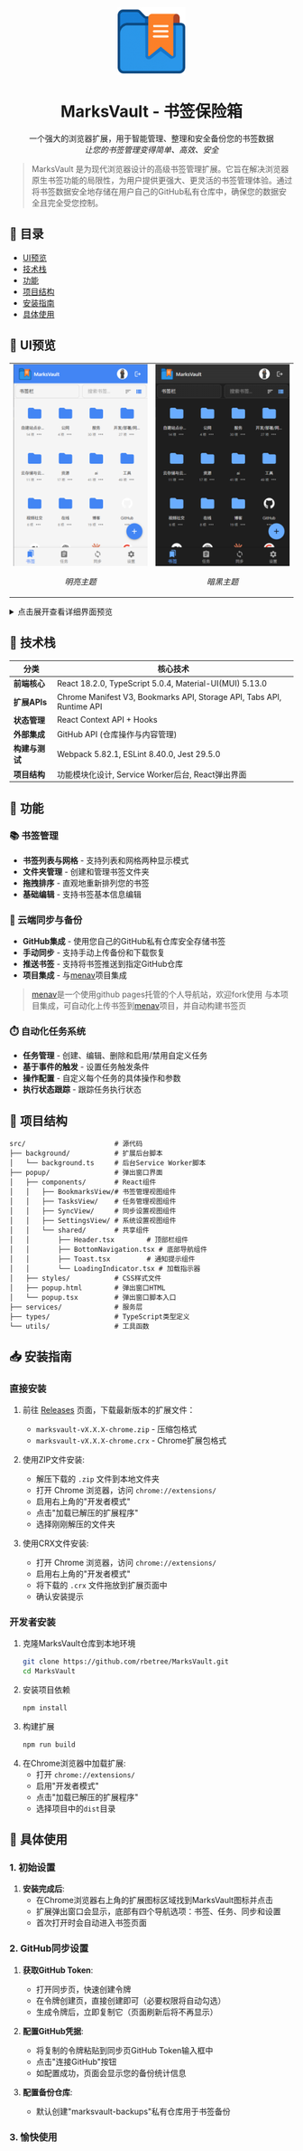 <div align="center">
  <img src="assets/images/logo.png" alt="MarksVault" width="120">
  <h1>MarksVault - 书签保险箱</h1>
  <p>
    一个强大的浏览器扩展，用于智能管理、整理和安全备份您的书签数据
    <br />
    <i>让您的书签管理变得简单、高效、安全</i>
  </p>
</div>


>MarksVault 是为现代浏览器设计的高级书签管理扩展。它旨在解决浏览器原生书签功能的局限性，为用户提供更强大、更灵活的书签管理体验。通过将书签数据安全地存储在用户自己的GitHub私有仓库中，确保您的数据安全且完全受您控制。

## 📑 目录

- [UI预览](#-ui预览)
- [技术栈](#-技术栈)
- [功能](#-功能)
- [项目结构](#-项目结构)
- [安装指南](#-安装指南)
- [具体使用](#-具体使用)

## 👀 UI预览

<div align="center">
  <table>
    <tr>
      <td align="center">
        <img src="assets/images/screenshots/theme-light.png" alt="明亮主题界面" width="250">
        <p><i>明亮主题</i></p>
      </td>
      <td align="center">
        <img src="assets/images/screenshots/theme-dark.png" alt="暗黑主题界面" width="250">
        <p><i>暗黑主题</i></p>
      </td>
    </tr>
  </table>
</div>

<details>
<summary>点击展开查看详细界面预览</summary>

### 书签界面
<div align="center">
  <table>
    <tr>
      <td align="center">
        <img src="assets/images/screenshots/bookmarks-view-1.png" alt="书签列表视图" width="250">
        <p><i>列表视图</i></p>
      </td>
      <td align="center">
        <img src="assets/images/screenshots/bookmarks-view-2.png" alt="书签网格视图" width="250">
        <p><i>网格视图</i></p>
      </td>
      <td align="center">
        <img src="assets/images/screenshots/bookmarks-view-3.png" alt="书签搜索" width="250">
        <p><i>书签搜索</i></p>
      </td>
    </tr>
  </table>
</div>

### 任务界面
<div align="center">
  <table>
    <tr>
      <td align="center">
        <img src="assets/images/screenshots/tasks-view-1.png" alt="任务卡片列表" width="250">
        <p><i>任务卡片列表</i></p>
      </td>
      <td align="center">
        <img src="assets/images/screenshots/tasks-view-2.png" alt="任务卡片展开" width="250">
        <p><i>任务卡片展开</i></p>
      </td>
      <td align="center">
        <img src="assets/images/screenshots/tasks-view-3.png" alt="任务创建" width="250">
        <p><i>任务创建</i></p>
      </td>
    </tr>
  </table>
</div>

### 同步界面
<div align="center">
  <table>
    <tr>
      <td align="center">
        <img src="assets/images/screenshots/sync-view-1.png" alt="GitHub连接" width="250">
        <p><i>GitHub连接</i></p>
      </td>
      <td align="center">
        <img src="assets/images/screenshots/sync-view-2.png" alt="备份统计" width="250">
        <p><i>连接后备份统计</i></p>
      </td>
      <td align="center">
        <img src="assets/images/screenshots/sync-view-3.png" alt="下载恢复" width="250">
        <p><i>下载恢复</i></p>
      </td>
    </tr>
  </table>
</div>

### 系统界面
<div align="center">
  <table>
    <tr>
      <td align="center">
        <img src="assets/images/screenshots/settings-view-1.png" alt="一般设置" width="250">
        <p><i>外观设置</i></p>
      </td>
      <td align="center">
        <img src="assets/images/screenshots/settings-view-2.png" alt="高级设置" width="250">
        <p><i>高级设置</i></p>
      </td>
      <td align="center">
        <img src="assets/images/screenshots/settings-view-3.png" alt="关于信息" width="250">
        <p><i>关于信息</i></p>
      </td>
    </tr>
  </table>
</div>
</details>

## 🔧 技术栈

| 分类 | 核心技术 |
|------|---------|
| **前端核心** | React 18.2.0, TypeScript 5.0.4, Material-UI(MUI) 5.13.0 |
| **扩展APIs** | Chrome Manifest V3, Bookmarks API, Storage API, Tabs API, Runtime API |
| **状态管理** | React Context API + Hooks |
| **外部集成** | GitHub API (仓库操作与内容管理) |
| **构建与测试** | Webpack 5.82.1, ESLint 8.40.0, Jest 29.5.0 |
| **项目结构** | 功能模块化设计, Service Worker后台, React弹出界面 |

## 🚀 功能

### 📚 书签管理
- **书签列表与网格** - 支持列表和网格两种显示模式
- **文件夹管理** - 创建和管理书签文件夹
- **拖拽排序** - 直观地重新排列您的书签
- **基础编辑** - 支持书签基本信息编辑

### 🔄 云端同步与备份
- **GitHub集成** - 使用您自己的GitHub私有仓库安全存储书签
- **手动同步** - 支持手动上传备份和下载恢复
- **推送书签** - 支持将书签推送到指定GitHub仓库
- **项目集成** - 与[menav](https://github.com/rbetree/menav)项目集成

>[menav](https://github.com/rbetree/menav)是一个使用github pages托管的个人导航站，欢迎fork使用
>与本项目集成，可自动化上传书签到[menav](https://github.com/rbetree/menav)项目，并自动构建书签页

### ⏱️ 自动化任务系统
- **任务管理** - 创建、编辑、删除和启用/禁用自定义任务
- **基于事件的触发** - 设置任务触发条件
- **操作配置** - 自定义每个任务的具体操作和参数
- **执行状态跟踪** - 跟踪任务执行状态

## 📁 项目结构

```
src/                      # 源代码
├── background/           # 扩展后台脚本
│   └── background.ts     # 后台Service Worker脚本
├── popup/                # 弹出窗口界面
│   ├── components/       # React组件
│   │   ├── BookmarksView/# 书签管理视图组件
│   │   ├── TasksView/    # 任务管理视图组件
│   │   ├── SyncView/     # 同步设置视图组件
│   │   ├── SettingsView/ # 系统设置视图组件
│   │   └── shared/       # 共享组件
│   │       ├── Header.tsx        # 顶部栏组件
│   │       ├── BottomNavigation.tsx # 底部导航组件
│   │       ├── Toast.tsx         # 通知提示组件
│   │       └── LoadingIndicator.tsx # 加载指示器
│   ├── styles/           # CSS样式文件
│   ├── popup.html        # 弹出窗口HTML
│   └── popup.tsx         # 弹出窗口脚本入口
├── services/             # 服务层
├── types/                # TypeScript类型定义
└── utils/                # 工具函数
```

## 📥 安装指南

### 直接安装
1. 前往 [Releases](https://github.com/rbetree/MarksVault/releases) 页面，下载最新版本的扩展文件：
   - `marksvault-vX.X.X-chrome.zip` - 压缩包格式
   - `marksvault-vX.X.X-chrome.crx` - Chrome扩展包格式

2. 使用ZIP文件安装:
   - 解压下载的 `.zip` 文件到本地文件夹
   - 打开 Chrome 浏览器，访问 `chrome://extensions/`
   - 启用右上角的"开发者模式"
   - 点击"加载已解压的扩展程序"
   - 选择刚刚解压的文件夹

3. 使用CRX文件安装:
   - 打开 Chrome 浏览器，访问 `chrome://extensions/`
   - 启用右上角的"开发者模式"
   - 将下载的 `.crx` 文件拖放到扩展页面中
   - 确认安装提示

### 开发者安装
1. 克隆MarksVault仓库到本地环境
   ```bash
   git clone https://github.com/rbetree/MarksVault.git
   cd MarksVault
   ```
2. 安装项目依赖
   ```bash
   npm install
   ```
3. 构建扩展
   ```bash
   npm run build
   ```
4. 在Chrome浏览器中加载扩展:
   - 打开 `chrome://extensions/`
   - 启用"开发者模式"
   - 点击"加载已解压的扩展程序"
   - 选择项目中的`dist`目录


## 📝 具体使用

### 1. 初始设置

1. **安装完成后**:
   - 在Chrome浏览器右上角的扩展图标区域找到MarksVault图标并点击
   - 扩展弹出窗口会显示，底部有四个导航选项：书签、任务、同步和设置
   - 首次打开时会自动进入书签页面

### 2. GitHub同步设置

1. **获取GitHub Token**:
   - 打开同步页，快速创建令牌
   - 在令牌创建页，直接创建即可（必要权限将自动勾选）
   - 生成令牌后，立即复制它（页面刷新后将不再显示）

2. **配置GitHub凭据**:
   - 将复制的令牌粘贴到同步页GitHub Token输入框中
   - 点击"连接GitHub"按钮
   - 如配置成功，页面会显示您的备份统计信息

3. **配置备份仓库**:
   - 默认创建"marksvault-backups"私有仓库用于书签备份

### 3. 愉快使用